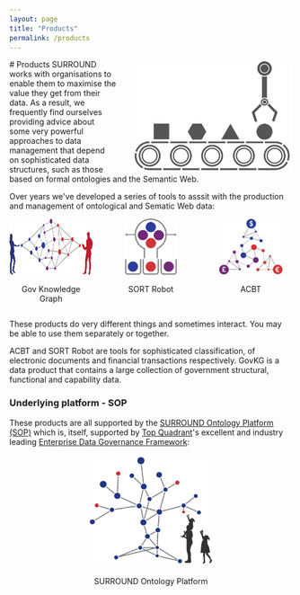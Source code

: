 ```yaml
---
layout: page
title: "Products"
permalink: /products
---
```

<img src="images/icon-products.png" alt="Products icon" style="height:200px; float:right; background-color: white; margin-left:30px;" />
# Products
SURROUND works with organisations to enable them to maximise the value they get from their data. As a result, we frequently find ourselves providing advice about some very powerful approaches to data management that depend on sophisticated data structures, such as those based on formal ontologies and the Semantic Web. 

Over years we've developed a series of tools to asssit with the production and management of ontological and Sematic Web data:

<style>
    .gcontentitems {
        display: grid;
        grid-column-gap: 30px;
        grid-template-columns: 1fr 1fr 1fr;
        justify-items: center;
    }
    .gcontentitems > div {
        text-align: center;
    }
</style>
<div class="gcontentitems">
    <div style="grid-column:1;">
        <a href="/govkg">
            <img src="images/icon-govkg.png" alt="GovKG Icon" style="height:100px;" />
        </a>
        <p>Gov Knowledge Graph</p>
    </div>
    <div style="grid-column:2;">
        <a href="/sort">
            <img src="images/icon-sort.png" alt="SORT Icon" style="height:100px;" />
        </a>
        <p>SORT Robot</p>
    </div>
    <div style="grid-column:3;">
        <a href="/acbt">
            <img src="images/icon-acbt.png" alt="ACBT Icon" style="height:100px;" />
        </a>
        <p>ACBT</p>
    </div>         
</div>

These products do very different things and sometimes interact. You may be able to use them separately or together.

ACBT and SORT Robot are tools for sophisticated classification, of electronic documents and financial transactions respectively. GovKG is a data product that contains a large collection of government structural, functional and capability data.

### Underlying platform - SOP

These products are all supported by the [SURROUND Ontology Platform (SOP)](/sop) which is, itself, supported by [Top Quadrant](https://www.topquadrant.com/)'s excellent and industry leading [Enterprise Data Governance Framework](https://www.topquadrant.com/products/topbraid-enterprise-data-governance/):

<div style="text-align:center;">
    <a href="/sop">
        <img src="images/icon-sop.png" alt="SOP Icon" style="height:200px;" />
    </a>
    <p>SURROUND Ontology Platform</p>
</div>